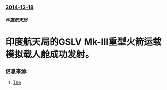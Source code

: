 ### [2014-12-18](/news/2014/12/18/index.md)

##### 印度航天局
# 印度航天局的GSLV Mk-III重型火箭运载模拟载人舱成功发射。 




### 信息来源:

1. [The](http://www.isro.org/Launchvehicles/GSLVMARKIII/mark3.aspx)
